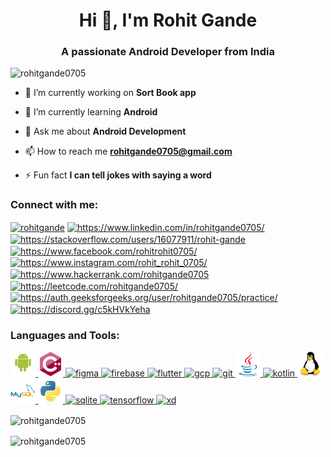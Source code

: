 <h1 align="center">Hi 👋, I'm Rohit Gande</h1>
<h3 align="center">A passionate Android Developer from India</h3>

<p align="left"> <img src="https://komarev.com/ghpvc/?username=rohitgande0705&label=Profile%20views&color=0e75b6&style=flat" alt="rohitgande0705" /> </p>

- 🔭 I’m currently working on **Sort Book app**

- 🌱 I’m currently learning **Android**

- 💬 Ask me about **Android Development**

- 📫 How to reach me **rohitgande0705@gmail.com**

- ⚡ Fun fact **I can tell jokes with saying a word**

<h3 align="left">Connect with me:</h3>
<p align="left">
<a href="https://twitter.com/rohitgande" target="blank"><img align="center" src="https://raw.githubusercontent.com/rahuldkjain/github-profile-readme-generator/master/src/images/icons/Social/twitter.svg" alt="rohitgande" height="30" width="40" /></a>
<a href="https://linkedin.com/in/https://www.linkedin.com/in/rohitgande0705/" target="blank"><img align="center" src="https://raw.githubusercontent.com/rahuldkjain/github-profile-readme-generator/master/src/images/icons/Social/linked-in-alt.svg" alt="https://www.linkedin.com/in/rohitgande0705/" height="30" width="40" /></a>
<a href="https://stackoverflow.com/users/https://stackoverflow.com/users/16077911/rohit-gande" target="blank"><img align="center" src="https://raw.githubusercontent.com/rahuldkjain/github-profile-readme-generator/master/src/images/icons/Social/stack-overflow.svg" alt="https://stackoverflow.com/users/16077911/rohit-gande" height="30" width="40" /></a>
<a href="https://fb.com/https://www.facebook.com/rohitrohit0705/" target="blank"><img align="center" src="https://raw.githubusercontent.com/rahuldkjain/github-profile-readme-generator/master/src/images/icons/Social/facebook.svg" alt="https://www.facebook.com/rohitrohit0705/" height="30" width="40" /></a>
<a href="https://instagram.com/https://www.instagram.com/rohit_rohit_0705/" target="blank"><img align="center" src="https://raw.githubusercontent.com/rahuldkjain/github-profile-readme-generator/master/src/images/icons/Social/instagram.svg" alt="https://www.instagram.com/rohit_rohit_0705/" height="30" width="40" /></a>
<a href="https://www.hackerrank.com/https://www.hackerrank.com/rohitgande0705" target="blank"><img align="center" src="https://raw.githubusercontent.com/rahuldkjain/github-profile-readme-generator/master/src/images/icons/Social/hackerrank.svg" alt="https://www.hackerrank.com/rohitgande0705" height="30" width="40" /></a>
<a href="https://www.leetcode.com/https://leetcode.com/rohitgande0705/" target="blank"><img align="center" src="https://raw.githubusercontent.com/rahuldkjain/github-profile-readme-generator/master/src/images/icons/Social/leet-code.svg" alt="https://leetcode.com/rohitgande0705/" height="30" width="40" /></a>
<a href="https://auth.geeksforgeeks.org/user/https://auth.geeksforgeeks.org/user/rohitgande0705/practice/" target="blank"><img align="center" src="https://raw.githubusercontent.com/rahuldkjain/github-profile-readme-generator/master/src/images/icons/Social/geeks-for-geeks.svg" alt="https://auth.geeksforgeeks.org/user/rohitgande0705/practice/" height="30" width="40" /></a>
<a href="https://discord.gg/https://discord.gg/c5kHVkYeha" target="blank"><img align="center" src="https://raw.githubusercontent.com/rahuldkjain/github-profile-readme-generator/master/src/images/icons/Social/discord.svg" alt="https://discord.gg/c5kHVkYeha" height="30" width="40" /></a>
</p>

<h3 align="left">Languages and Tools:</h3>
<p align="left"> <a href="https://developer.android.com" target="_blank"> <img src="https://raw.githubusercontent.com/devicons/devicon/master/icons/android/android-original-wordmark.svg" alt="android" width="40" height="40"/> </a> <a href="https://www.w3schools.com/cpp/" target="_blank"> <img src="https://raw.githubusercontent.com/devicons/devicon/master/icons/cplusplus/cplusplus-original.svg" alt="cplusplus" width="40" height="40"/> </a> <a href="https://www.figma.com/" target="_blank"> <img src="https://www.vectorlogo.zone/logos/figma/figma-icon.svg" alt="figma" width="40" height="40"/> </a> <a href="https://firebase.google.com/" target="_blank"> <img src="https://www.vectorlogo.zone/logos/firebase/firebase-icon.svg" alt="firebase" width="40" height="40"/> </a> <a href="https://flutter.dev" target="_blank"> <img src="https://www.vectorlogo.zone/logos/flutterio/flutterio-icon.svg" alt="flutter" width="40" height="40"/> </a> <a href="https://cloud.google.com" target="_blank"> <img src="https://www.vectorlogo.zone/logos/google_cloud/google_cloud-icon.svg" alt="gcp" width="40" height="40"/> </a> <a href="https://git-scm.com/" target="_blank"> <img src="https://www.vectorlogo.zone/logos/git-scm/git-scm-icon.svg" alt="git" width="40" height="40"/> </a> <a href="https://www.java.com" target="_blank"> <img src="https://raw.githubusercontent.com/devicons/devicon/master/icons/java/java-original.svg" alt="java" width="40" height="40"/> </a> <a href="https://kotlinlang.org" target="_blank"> <img src="https://www.vectorlogo.zone/logos/kotlinlang/kotlinlang-icon.svg" alt="kotlin" width="40" height="40"/> </a> <a href="https://www.linux.org/" target="_blank"> <img src="https://raw.githubusercontent.com/devicons/devicon/master/icons/linux/linux-original.svg" alt="linux" width="40" height="40"/> </a> <a href="https://www.mysql.com/" target="_blank"> <img src="https://raw.githubusercontent.com/devicons/devicon/master/icons/mysql/mysql-original-wordmark.svg" alt="mysql" width="40" height="40"/> </a> <a href="https://www.python.org" target="_blank"> <img src="https://raw.githubusercontent.com/devicons/devicon/master/icons/python/python-original.svg" alt="python" width="40" height="40"/> </a> <a href="https://www.sqlite.org/" target="_blank"> <img src="https://www.vectorlogo.zone/logos/sqlite/sqlite-icon.svg" alt="sqlite" width="40" height="40"/> </a> <a href="https://www.tensorflow.org" target="_blank"> <img src="https://www.vectorlogo.zone/logos/tensorflow/tensorflow-icon.svg" alt="tensorflow" width="40" height="40"/> </a> <a href="https://www.adobe.com/products/xd.html" target="_blank"> <img src="https://cdn.worldvectorlogo.com/logos/adobe-xd.svg" alt="xd" width="40" height="40"/> </a> </p>

<p><img align="center" src="https://github-readme-stats.vercel.app/api/top-langs?username=rohitgande0705&show_icons=true&locale=en&layout=compact" alt="rohitgande0705" /></p>

<p><img align="center" src="https://github-readme-streak-stats.herokuapp.com/?user=rohitgande0705&" alt="rohitgande0705" /></p>

